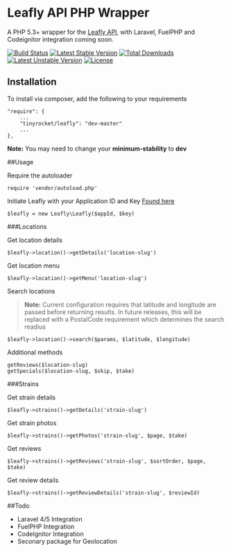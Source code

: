 Leafly API PHP Wrapper
===========================
A PHP 5.3+ wrapper for the [Leafly API](https://developer.leafly.com/), with Laravel, FuelPHP and Codeignitor integration coming soon.

[![Build Status](https://travis-ci.org/TinyRocket/LeaflyPHPApi.svg?branch=master)](https://travis-ci.org/TinyRocket/leafly-php-wrapper.svg?branch=v1.0.0)
[![Latest Stable Version](https://poser.pugx.org/tinyrocket/leafly/v/stable.svg)](https://packagist.org/packages/tinyrocket/leafly) [![Total Downloads](https://poser.pugx.org/tinyrocket/leafly/downloads.svg)](https://packagist.org/packages/tinyrocket/leafly) [![Latest Unstable Version](https://poser.pugx.org/tinyrocket/leafly/v/unstable.svg)](https://packagist.org/packages/tinyrocket/leafly) [![License](https://poser.pugx.org/tinyrocket/leafly/license.svg)](https://packagist.org/packages/tinyrocket/leafly)

## Installation

To install via composer, add the following to your requirements

    "require": {
		...
		"tinyrocket/leafly": "dev-master"
		...
	},
**Note:** You may need to change your **minimum-stability** to **dev**

##Usage

Require the autoloader
	
	require 'vendor/autoload.php'
	
Initiate Leafly with your Application ID and Key [Found here](https://developer.leafly.com/)
	
	$leafly = new Leafly\Leafly($appId, $key)
	
###Locations

Get location details

	$leafly->location()->getDetails('location-slug')
	
Get location menu

	$leafly->location()->getMenu('location-slug')
	
Search locations
> **Note:** Current configuration requires that latitude and longitude are passed before returning results. In future releases, this will be replaced with a PostalCode requirement which determines the search readius

	$leafly->location()->search($params, $latitude, $longitude)
	
Additional methods

	getReviews($location-slug)
	getSpecials($location-slug, $skip, $take)
	
###Strains

Get strain details
	
	$leafly->strains()->getDetails('strain-slug')
	
Get strain photos

	$leafly->strains()->getPhotos('strain-slug', $page, $take)
	
Get reviews

	$leafly->strains()->getReviews('strain-slug', $sortOrder, $page, $take)
	
Get review details

	$leafly->strains()->getReviewDetails('strain-slug', $reviewId)

##Todo

* Laravel 4/5 Integration
* FuelPHP Integration
* CodeIgnitor Integration
* Seconary package for Geolocation
